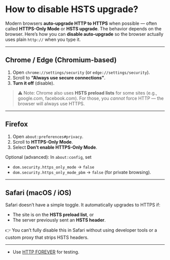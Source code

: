 # How to disable HSTS upgrade?

 Modern browsers **auto-upgrade HTTP to HTTPS** when possible — often called **HTTPS-Only Mode** or **HSTS upgrade**. The behavior depends on the browser. Here’s how you can **disable auto-upgrade** so the browser actually uses plain `http://` when you type it.

---

## **Chrome / Edge (Chromium-based)**

1. Open `chrome://settings/security` (or `edge://settings/security`).
2. Scroll to **“Always use secure connections”**.
3. **Turn it off** (disable).

> ⚠️ Note: Chrome also uses **HSTS preload lists** for some sites (e.g., google.com, facebook.com). For those, you *cannot* force HTTP — the browser will always use HTTPS.

---

## **Firefox**

1. Open `about:preferences#privacy`.
2. Scroll to **HTTPS-Only Mode**.
3. Select **Don’t enable HTTPS-Only Mode**.

Optional (advanced): In `about:config`, set

* `dom.security.https_only_mode` → `false`
* `dom.security.https_only_mode_pbm` → `false` (for private browsing).

---

## **Safari (macOS / iOS)**

Safari doesn’t have a simple toggle. It automatically upgrades to HTTPS if:

* The site is on the **HSTS preload list**, or
* The server previously sent an **HSTS header**.

👉 You can’t fully disable this in Safari without using developer tools or a custom proxy that strips HSTS headers.

---
- Use [HTTP FOREVER](http://httpforever.com/) for testing.